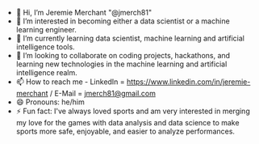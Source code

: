 - 👋 Hi, I’m Jeremie Merchant "@jmerch81"
- 👀 I’m interested in becoming either a data scientist or a machine learning engineer.
- 🌱 I’m currently learning data scientist, machine learning and artificial intelligence tools.
- 💞️ I’m looking to collaborate on coding projects, hackathons, and learning new technologies in the machine learning and artificial intelligence realm.
- 📫 How to reach me - LinkedIn = https://www.linkedin.com/in/jeremie-merchant / E-Mail = jmerch81@gmail.com 
- 😄 Pronouns: he/him
- ⚡ Fun fact: I've always loved sports and am very interested in merging my love for the games with data analysis and data science to make sports more safe, enjoyable, and easier to analyze performances.

<!---
jmerch81/jmerch81 is a ✨ special ✨ repository because its `README.md` (this file) appears on your GitHub profile.
You can click the Preview link to take a look at your changes.
--->
